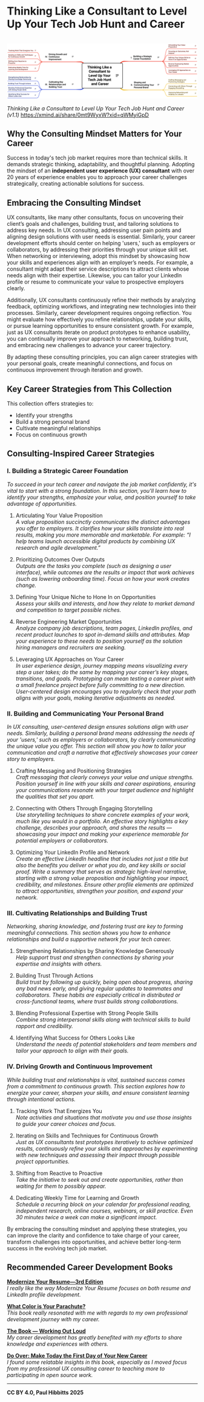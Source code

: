 # Thinking Like a Consultant to Level Up Your Tech Job Hunt and Career

<picture>
  <source srcset="https://raw.githubusercontent.com/paulhibbitts/published-markdown-files/refs/heads/main/images/thinking-like-a-consultant-dark.png" media="(prefers-color-scheme: dark)">
  <img src="https://raw.githubusercontent.com/paulhibbitts/published-markdown-files/refs/heads/main/images/thinking-like-a-consultant.png" alt="Mind map outlining consulting insights for job hunting and career development, categorized into four sections: building a strategic career foundation, crafting a compelling personal brand, cultivating key relationships and building trust, and driving growth and continuous improvement." style="margin-top: 16px;">
</picture>
<p>
  <em>Thinking Like a Consultant to Level Up Your Tech Job Hunt and Career (v1.1)</em> <a href="https://xmind.ai/0mt9WyxW?xid=qWMyiGpD">https://xmind.ai/share/0mt9WyxW?xid=qWMyiGpD</a>
</p>

## Why the Consulting Mindset Matters for Your Career

Success in today's tech job market requires more than technical skills. It demands strategic thinking, adaptability, and thoughtful planning. Adopting the mindset of an **independent user experience (UX) consultant** with over 20 years of experience enables you to approach your career challenges strategically, creating actionable solutions for success.

## Embracing the Consulting Mindset

UX consultants, like many other consultants, focus on uncovering their client’s goals and challenges, building trust, and tailoring solutions to address key needs. In UX consulting, addressing user pain points and aligning design solutions with user needs is essential. Similarly, your career development efforts should center on helping 'users,' such as employers or collaborators, by addressing their priorities through your unique skill set. When networking or interviewing, adopt this mindset by showcasing how your skills and experiences align with an employer’s needs. For example, a consultant might adapt their service descriptions to attract clients whose needs align with their expertise. Likewise, you can tailor your LinkedIn profile or resume to communicate your value to prospective employers clearly.

Additionally, UX consultants continuously refine their methods by analyzing feedback, optimizing workflows, and integrating new technologies into their processes. Similarly, career development requires ongoing reflection. You might evaluate how effectively you refine relationships, update your skills, or pursue learning opportunities to ensure consistent growth. For example, just as UX consultants iterate on product prototypes to enhance usability, you can continually improve your approach to networking, building trust, and embracing new challenges to advance your career trajectory. 

By adapting these consulting principles, you can align career strategies with your personal goals, create meaningful connections, and focus on continuous improvement through iteration and growth.

## Key Career Strategies from This Collection

This collection offers strategies to:

- Identify your strengths
- Build a strong personal brand
- Cultivate meaningful relationships
- Focus on continuous growth

## Consulting-Inspired Career Strategies

### I. Building a Strategic Career Foundation

_To succeed in your tech career and navigate the job market confidently, it's vital to start with a strong foundation. In this section, you'll learn how to identify your strengths, emphasize your value, and position yourself to take advantage of opportunities._

1. Articulating Your Value Proposition  
    _A value proposition succinctly communicates the distinct advantages you offer to employers. It clarifies how your skills translate into real results, making you more memorable and marketable. For example: “I help teams launch accessible digital products by combining UX research and agile development.”_
    
2. Prioritizing Outcomes Over Outputs  
    _Outputs are the tasks you complete (such as designing a user interface), while outcomes are the results or impact that work achieves (such as lowering onboarding time). Focus on how your work creates change._
    
3. Defining Your Unique Niche to Hone In on Opportunities  
    _Assess your skills and interests, and how they relate to market demand and competition to target possible niches._
    
4. Reverse Engineering Market Opportunities  
    _Analyze company job descriptions, team pages, LinkedIn profiles, and recent product launches to spot in-demand skills and attributes. Map your experience to these needs to position yourself as the solution hiring managers and recruiters are seeking._
    
5. Leveraging UX Approaches on Your Career  
    _In user experience design, journey mapping means visualizing every step a user takes; do the same by mapping your career’s key stages, transitions, and goals. Prototyping can mean testing a career pivot with a small freelance project before fully committing to a new direction. User-centered design encourages you to regularly check that your path aligns with your goals, making iterative adjustments as needed._
    

### II. Building and Communicating Your Personal Brand

_In UX consulting, user-centered design ensures solutions align with user needs. Similarly, building a personal brand means addressing the needs of your 'users,' such as employers or collaborators, by clearly communicating the unique value you offer. This section will show you how to tailor your communication and craft a narrative that effectively showcases your career story to employers._

1. Crafting Messaging and Positioning Strategies  
    _Craft messaging that clearly conveys your value and unique strengths. Position yourself in line with your skills and career aspirations, ensuring your communications resonate with your target audience and highlight the qualities that set you apart._
    
2. Connecting with Others Through Engaging Storytelling  
    _Use storytelling techniques to share concrete examples of your work, much like you would in a portfolio. An effective story highlights a key challenge, describes your approach, and shares the results — showcasing your impact and making your experience memorable for potential employers or collaborators._
    
3. Optimizing Your LinkedIn Profile and Network  
    _Create an effective LinkedIn headline that includes not just a title but also the benefits you deliver or what you do, and key skills or social proof. Write a summary that serves as strategic high-level narrative, starting with a strong value proposition and highlighting your impact, credibility, and milestones. Ensure other profile elements are optimized to attract opportunities, strengthen your position, and expand your network._
    

### III. Cultivating Relationships and Building Trust

_Networking, sharing knowledge, and fostering trust are key to forming meaningful connections. This section shows you how to enhance relationships and build a supportive network for your tech career._

1. Strengthening Relationships by Sharing Knowledge Generously  
    _Help support trust and strengthen connections by sharing your expertise and insights with others._
    
2. Building Trust Through Actions  
    _Build trust by following up quickly, being open about progress, sharing any bad news early, and giving regular updates to teammates and collaborators. These habits are especially critical in distributed or cross-functional teams, where trust builds strong collaborations._
    
3. Blending Professional Expertise with Strong People Skills  
    _Combine strong interpersonal skills along with technical skills to build rapport and credibility._
    
4. Identifying What Success for Others Looks Like  
    _Understand the needs of potential stakeholders and team members and tailor your approach to align with their goals._
    

### IV. Driving Growth and Continuous Improvement

_While building trust and relationships is vital, sustained success comes from a commitment to continuous growth. This section explores how to energize your career, sharpen your skills, and ensure consistent learning through intentional actions._

1. Tracking Work That Energizes You  
    _Note activities and situations that motivate you and use those insights to guide your career choices and focus._
    
2. Iterating on Skills and Techniques for Continuous Growth  
    _Just as UX consultants test prototypes iteratively to achieve optimized results, continuously refine your skills and approaches by experimenting with new techniques and assessing their impact through possible project opportunities._
    
3. Shifting from Reactive to Proactive  
    _Take the initiative to seek out and create opportunities, rather than waiting for them to possibly appear._
    
4. Dedicating Weekly Time for Learning and Growth  
    _Schedule a recurring block on your calendar for professional reading, independent research, online courses, webinars, or skill practice. Even 30 minutes twice a week can make a significant impact._
    

By embracing the consulting mindset and applying these strategies, you can improve the clarity and confidence to take charge of your career, transform challenges into opportunities, and achieve better long-term success in the evolving tech job market.

## Recommended Career Development Books

**[Modernize Your Resume—3rd Edition](https://emerald-career-publishing.myshopify.com/products/modernize-your-resume ':target=_blank')**  
_I really like the way Modernize Your Resume focuses on both resume and LinkedIn profile development._

**[What Color is Your Parachute?](https://parachutebook.com/ ':target=_blank')**  
_This book really resonated with me with regards to my own professional development journey with my career._

**[The Book — Working Out Loud](https://www.workingoutloud.com/book ':target=_blank')**  
_My career development has greatly benefited with my efforts to share knowledge and experiences with others._

**[Do Over: Make Today the First Day of Your New Career](https://goroundtable.com/blog/do-over-make-today-the-first-day-of-your-new-career/ ':target=_blank')**  
_I found some relatable insights in this book, especially as I moved focus from my professional UX consulting career to teaching more to participating in open source work._

---

**CC BY 4.0, Paul Hibbitts 2025**
